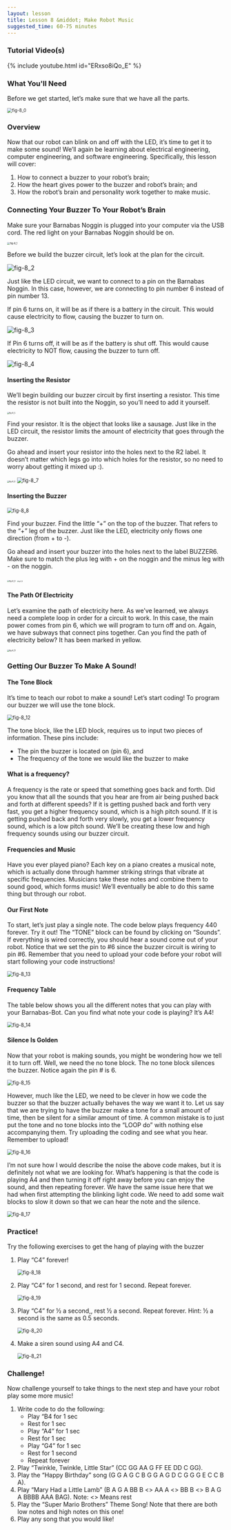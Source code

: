 ```yaml
---
layout: lesson
title: Lesson 8 &middot; Make Robot Music
suggested_time: 60-75 minutes
---
```


### Tutorial Video(s)

{% include youtube.html id="ERxso8iQo_E" %}

### What You'll Need

Before we get started, let’s make sure that we have all the parts.

<img src="fig-8_0.png" alt="fig-8_0" style="zoom:70%;" class="image center" />

### Overview

Now that our robot can blink on and off with the LED, it’s time to get it to make some sound!  We’ll again be learning about electrical engineering, computer engineering, and software engineering. Specifically, this lesson will cover:

1. How to connect a buzzer to your robot’s brain;
2. How the heart gives power to the buzzer and robot’s brain; and
3. How the robot’s brain and personality work together to make music.

### Connecting Your Buzzer To Your Robot’s Brain

Make sure your Barnabas Noggin is plugged into your computer via the USB cord.  The red light on your Barnabas Noggin should be on.

<img src="fig-8_1.png" alt="fig-8_1" style="zoom:40%;" class="image center" />

Before we build the buzzer circuit, let’s look at the plan for the circuit.

<img src="fig-8_2.png" alt="fig-8_2" style="zoom:100%;" class="image center" />


Just like the LED circuit, we want to connect to a pin on the Barnabas Noggin.  In this case, however, we are connecting to pin number 6 instead of pin number 13.  

If pin 6 turns on, it will be as if there is a battery in the circuit.  This would cause electricity to flow, causing the buzzer to turn on.

<img src="fig-8_3.png" alt="fig-8_3" style="zoom:100%;" class="image center" />

If Pin 6 turns off, it will be as if the battery is shut off.  This would cause electricity to NOT flow, causing the buzzer to turn off.

<img src="fig-8_4.png" alt="fig-8_4" style="zoom:100%;" class="image center" />

#### Inserting the Resistor

We’ll begin building our buzzer circuit by first inserting a resistor.  This time the resistor is not built into the Noggin, so you’ll need to add it yourself.

<img src="fig-8_5.png" alt="fig-8_5" style="zoom:30%;" class="image right" />

Find your resistor.  It is the object that looks like a sausage.  Just like in the LED circuit, the resistor limits the amount of electricity that goes through the buzzer.  


Go ahead and insert your resistor into the holes next to the R2 label.  It doesn’t matter which legs go into which holes for the resistor, so no need to worry about getting it mixed up :).

<img src="fig-8_6.png" alt="fig-8_6" style="zoom:30%;" class="image center" />

<img src="fig-8_7.png" alt="fig-8_7" style="zoom:80%;" class="image center" />

#### Inserting the Buzzer

<img src="fig-8_8.png" alt="fig-8_8" style="zoom:80%;" class="image right" />

Find your buzzer.  Find the little “+” on the top of the buzzer.  That refers to the “+” leg of the buzzer.  Just like the LED, electricity only flows one direction (from + to -).

Go ahead and insert your buzzer into the holes next to the label BUZZER6.  Make sure to match the plus leg with + on the noggin and the minus leg with - on the noggin.

<img src="fig-8_9.png" alt="fig-8_9" style="zoom:30%;" class="image center"/>



<img src="fig-8_10.png" alt="fig-8_10" style="zoom:20%;" class="image center" />

#### The Path Of Electricity

Let’s examine the path of electricity here.  As we’ve learned, we always need a complete loop in order for a circuit to work.  In this case, the main power comes from pin 6, which we will program to turn off and on.  Again, we have subways that connect pins together.  Can you find the path of electricity below?  It has been marked in yellow.

<img src="fig-8_11.png" alt="fig-8_11" style="zoom:30%;" class="image center" />

### Getting Our Buzzer To Make A Sound!

#### The Tone Block

It’s time to teach our robot to make a sound!  Let’s start coding!  To program our buzzer we will use the tone block.

<img src="fig-8_12.png" alt="fig-8_12" style="zoom:80%;" class="image center" />

The tone block, like the LED block, requires us to input two pieces of information. These pins include:

- The pin the buzzer is located on (pin 6), and
- The frequency of the tone we would like the buzzer to make

#### What is a frequency?

A frequency is the rate or speed that something goes back and forth.  Did you know that all the sounds that you hear are from air being pushed back and forth at different speeds?  If it is getting pushed back and forth very fast, you get a higher frequency sound, which is a high pitch sound.  If it is getting pushed back and forth very slowly, you get a lower frequency sound, which is a low pitch sound.  We’ll be creating these low and high frequency sounds using our buzzer circuit.

#### Frequencies and Music

Have you ever played piano?  Each key on a piano creates a musical note, which is actually done through hammer striking strings that vibrate at specific frequencies.  Musicians take these notes and combine them to sound good, which forms music!  We’ll eventually be able to do this same thing but through our robot.

#### Our First Note

To start, let’s just play a single note.  The code below plays frequency 440 forever.  Try it out!  The “TONE” block can be found by clicking on “Sounds”.  If everything is wired correctly, you should hear a sound come out of your robot.  Notice that we set the pin to #6 since the buzzer circuit is wiring to pin #6.  Remember that you need to upload your code before your robot will start following your code instructions!  

<img src="fig-8_13.png" alt="fig-8_13" style="zoom:80%;" class="image center" />

#### Frequency Table

The table below shows you all the different notes that you can play with your Barnabas-Bot.  Can you find what note your code is playing?  It’s A4!

<img src="fig-8_14.png" alt="fig-8_14" style="zoom:80%;" class="image center" />

#### Silence Is Golden

Now that your robot is making sounds, you might be wondering how we tell it to turn off.  Well, we need the no tone block.  The no tone block silences the buzzer.  Notice again the pin # is 6.

<img src="fig-8_15.png" alt="fig-8_15" style="zoom:80%;" class="image center" />

However, much like the LED, we need to be clever in how we code the buzzer so that the buzzer actually behaves the way we want it to.  Let us say that we are trying to have the buzzer make a tone for a small amount of time, then be silent for a similar amount of time. A common mistake is to just put the tone and no tone blocks into the “LOOP do” with nothing else accompanying them.  Try uploading the coding and see what you hear.  Remember to upload!

<img src="fig-8_16.png" alt="fig-8_16" style="zoom:80%;" class="image center" />

I’m not sure how I would describe the noise the above code makes, but it is definitely not what we are looking for.  What’s happening is that the code is playing A4 and then turning it off right away before you can enjoy the sound, and then repeating forever.  We have the same issue here that we had when first attempting the blinking light code.  We need to add some wait blocks to slow it down so that we can hear the note and the silence.

<img src="fig-8_17.png" alt="fig-8_17" style="zoom:80%;" class="image center" />

### Practice!

Try the following exercises to get the hang of playing with the buzzer

1. Play “C4” forever!

   <img src="fig-8_18.png" alt="fig-8_18" style="zoom:80%;" class="image center" />

2. Play “C4” for 1 second, and rest for 1 second.  Repeat forever.

   <img src="fig-8_19.png" alt="fig-8_19" style="zoom:80%;" class="image center" />

3. Play “C4” for ½ a second,, rest ½ a second.  Repeat forever.  Hint: ½ a second is the same as 0.5 seconds.

   <img src="fig-8_20.png" alt="fig-8_20" style="zoom:80%;" class="image center" />

4. Make a siren sound using A4 and C4.

   <img src="fig-8_21.png" alt="fig-8_21" style="zoom:80%;" class="image center" />

### Challenge!

Now challenge yourself to take things to the next step and have your robot play some more music!

1. Write code to do the following:
   - Play “B4 for 1 sec
   - Rest for 1 sec
   - Play “A4” for 1 sec
   - Rest for 1 sec
   - Play “G4” for 1 sec
   - Rest for 1 second
   - Repeat forever
2. Play “Twinkle, Twinkle, Little Star”  (CC GG AA G FF EE DD C GG).
3. Play the “Happy Birthday” song (G G A G C B G G A G D C G G G E C C B A).
4. Play “Mary Had a Little Lamb” (B A G A BB B <> AA A <> BB B <> B A G A BBBB AAA BAG).  Note: <> Means rest
5. Play the “Super Mario Brothers” Theme Song! Note that there are both low notes and high notes on this one!
6. Play any song that you would like!